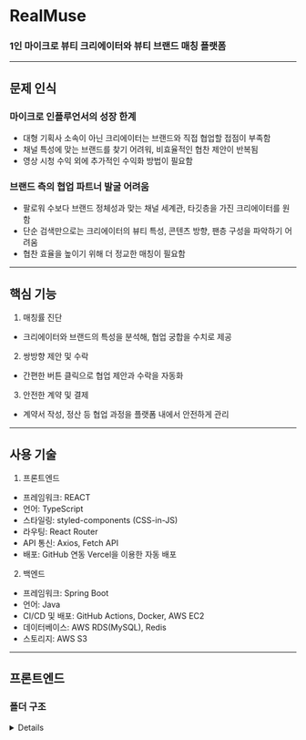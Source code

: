 # RealMuse

### 1인 마이크로 뷰티 크리에이터와 뷰티 브랜드 매칭 플랫폼

---

## 문제 인식

### 마이크로 인플루언서의 성장 한계

- 대형 기획사 소속이 아닌 크리에이터는 브랜드와 직접 협업할 접점이 부족함
- 채널 특성에 맞는 브랜드를 찾기 어려워, 비효율적인 협찬 제안이 반복됨
- 영상 시청 수익 외에 추가적인 수익화 방법이 필요함

### 브랜드 측의 협업 파트너 발굴 어려움

- 팔로워 수보다 브랜드 정체성과 맞는 채널 세계관, 타깃층을 가진 크리에이터를 원함
- 단순 검색만으로는 크리에이터의 뷰티 특성, 콘텐츠 방향, 팬층 구성을 파악하기 어려움
- 협찬 효율을 높이기 위해 더 정교한 매칭이 필요함

---

## 핵심 기능

1. 매칭률 진단

- 크리에이터와 브랜드의 특성을 분석해, 협업 궁합을 수치로 제공

2. 쌍방향 제안 및 수락

- 간편한 버튼 클릭으로 협업 제안과 수락을 자동화

3. 안전한 계약 및 결제

- 계약서 작성, 정산 등 협업 과정을 플랫폼 내에서 안전하게 관리

---

## 사용 기술

1. 프론트엔드

- 프레임워크: REACT
- 언어: TypeScript
- 스타일링: styled-components (CSS-in-JS)
- 라우팅: React Router
- API 통신: Axios, Fetch API
- 배포: GitHub 연동 Vercel을 이용한 자동 배포

2. 백엔드

- 프레임워크: Spring Boot
- 언어: Java
- CI/CD 및 배포: GitHub Actions, Docker, AWS EC2
- 데이터베이스: AWS RDS(MySQL), Redis
- 스토리지: AWS S3

---

## 프론트엔드

### 폴더 구조

<details>

```plaintext
📦src
┣ 📂assets
┃ ┣ 📂icons
┃ ┃ ┣ 📜ActiveBriefcase.png
┃ ┃ ┣ 📜ActiveHome.png
┃ ┃ ┣ 📜ActiveUser.png
┃ ┃ ┣ 📜Briefcase.png
┃ ┃ ┣ 📜Home.png
┃ ┃ ┗ 📜User.png
┃ ┣ 📜AppLogo.png
┃ ┣ 📜BackIconButton.png
┃ ┗ 📜HomeTest.png
┣ 📂bottom
┃ ┣ 📜BottomBar.style.ts
┃ ┗ 📜BottomBar.tsx
┣ 📂business
┃ ┣ 📂top
┃ ┃ ┣ 📜topbar.style.ts
┃ ┃ ┗ 📜TopBar.tsx
┃ ┗ 📜Business.tsx
┣ 📂data
┃ ┗ 📜brandDummy.ts
┣ 📂home
┃ ┣ 📂brandBox
┃ ┃ ┣ 📜brandBox.style.ts
┃ ┃ ┗ 📜BrandBox.tsx
┃ ┣ 📂brandList
┃ ┃ ┣ 📜brandlist.style.ts
┃ ┃ ┗ 📜BrandList.tsx
┃ ┣ 📂desc
┃ ┃ ┣ 📜detail.style.ts
┃ ┃ ┣ 📜RecommendationsDetail.tsx
┃ ┃ ┗ 📜RequestsDetail.tsx
┃ ┣ 📂top
┃ ┃ ┣ 📜topbar.style.ts
┃ ┃ ┗ 📜TopBar.tsx
┃ ┣ 📜home.style.ts
┃ ┗ 📜Home.tsx
┣ 📂login
┃ ┣ 📜Login.tsx
┃ ┣ 📜loginsignup.style.ts
┃ ┗ 📜SignUp.tsx
┣ 📂profile
┃ ┗ 📜Profile.tsx
┣ 📂test
┃ ┣ 📂testScreen
┃ ┃ ┣ 📜TestResult.tsx
┃ ┃ ┣ 📜TestScreen1.tsx
┃ ┃ ┣ 📜TestScreen2.tsx
┃ ┃ ┗ 📜TestScreen3.tsx
┃ ┣ 📜test.style.ts
┃ ┣ 📜Test.tsx
┃ ┗ 📜TestProgress.tsx
┣ 📜App.css
┣ 📜App.test.js
┣ 📜App.tsx
┣ 📜custom.d.ts
┣ 📜GlobalStyle.ts
┣ 📜index.css
┣ 📜index.js
┣ 📜logo.svg
┣ 📜reportWebVitals.js
┗ 📜setupTests.js
</details>

### API 연동

1. 로그인/회원가입

- POST https://team4real.r-e.kr/auth/login
- POST https://team4real.r-e.kr/auth/signup

2. 상단바 탭 별 브랜드 리스트 (홈화면)

- 사용자가 선택한 상단바 탭(추천 매칭/받은 요청)에 따라 if문으로 각각의 API 호출
- GET https://team4real.r-e.kr/creators/matchings/recommendations
- GET https://team4real.r-e.kr/creators/matchings/requests

3. 테스트 진행 및 결과

- POST https://team4real.r-e.kr/creators/analysis
- GET https://team4real.r-e.kr/creators/analysis

### 화면 구현

![RealMuse Vercel 배포](assets/ReadMe/화면구현1.png)
![회원가입 & 로그인 후 홈 화면 진입](assets/ReadMe/화면구현2.png)
![매칭률 검사 진행 후 홈 반영](assets/ReadMe/화면구현3.png)
![매칭/요청 브랜드 리스트](assets/ReadMe/화면구현4.png)
```
